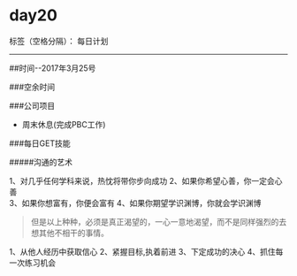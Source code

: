 # day20

标签（空格分隔）： 每日计划

---
##时间--2017年3月25号

###空余时间

###公司项目

* 周末休息(完成PBC工作)

###每日GET技能

#####沟通的艺术

 
1、对几乎任何学科来说，热忱将带你步向成功 
2、如果你希望心善，你一定会心善  
3、如果你想富有，你便会富有 
4、如果你期望学识渊博，你就会学识渊博

 >但是以上种种，必须是真正渴望的，一心一意地渴望，而不是同样强烈的去想其他不相干的事情。
 
 1、从他人经历中获取信心
 2、紧握目标,执着前进
 3、下定成功的决心
 4、抓住每一次练习机会